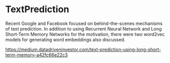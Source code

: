 # TextPrediction
Recent Google and Facebook focused on behind-the-scenes mechanisms of text prediction. In addition to using Recurrent Neural Network and Long Short-Term Memory Networks for the motivation, there were two word2vec models for generating word embeddings also discussed.



https://medium.datadriveninvestor.com/text-prediction-using-long-short-term-memory-a42fc66e22c3
